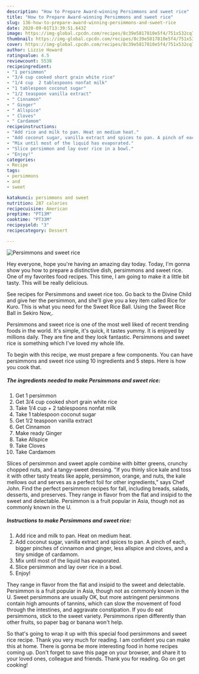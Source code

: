 ```yaml
---
description: "How to Prepare Award-winning Persimmons and sweet rice"
title: "How to Prepare Award-winning Persimmons and sweet rice"
slug: 136-how-to-prepare-award-winning-persimmons-and-sweet-rice
date: 2020-09-01T13:39:51.643Z
image: https://img-global.cpcdn.com/recipes/8c39e5817810e5f4/751x532cq70/persimmons-and-sweet-rice-recipe-main-photo.jpg
thumbnail: https://img-global.cpcdn.com/recipes/8c39e5817810e5f4/751x532cq70/persimmons-and-sweet-rice-recipe-main-photo.jpg
cover: https://img-global.cpcdn.com/recipes/8c39e5817810e5f4/751x532cq70/persimmons-and-sweet-rice-recipe-main-photo.jpg
author: Lizzie Howard
ratingvalue: 4.5
reviewcount: 5538
recipeingredient:
- "1 persimmon"
- "3/4 cup cooked short grain white rice"
- "1/4 cup  2 tablespoons nonfat milk"
- "1 tablespoon coconut sugar"
- "1/2 teaspoon vanilla extract"
- " Cinnamon"
- " Ginger"
- " Allspice"
- " Cloves"
- " Cardamom"
recipeinstructions:
- "Add rice and milk to pan. Heat on medium heat."
- "Add coconut sugar, vanilla extract and spices to pan. A pinch of each, bigger pinches of cinnamon and ginger, less allspice and cloves, and a tiny smidge of cardamom."
- "Mix until most of the liquid has evaporated."
- "Slice persimmon and lay over rice in a bowl."
- "Enjoy!"
categories:
- Recipe
tags:
- persimmons
- and
- sweet

katakunci: persimmons and sweet 
nutrition: 287 calories
recipecuisine: American
preptime: "PT13M"
cooktime: "PT33M"
recipeyield: "3"
recipecategory: Dessert

---
```



![Persimmons and sweet rice](https://img-global.cpcdn.com/recipes/8c39e5817810e5f4/751x532cq70/persimmons-and-sweet-rice-recipe-main-photo.jpg)

Hey everyone, hope you're having an amazing day today. Today, I'm gonna show you how to prepare a distinctive dish, persimmons and sweet rice. One of my favorites food recipes. This time, I am going to make it a little bit tasty. This will be really delicious.

See recipes for Persimmons and sweet rice too. Go back to the Divine Child and give her the persimmon, and she&#39;ll give you a key item called Rice for Kuro. This is what you need for the Sweet Rice Ball. Using the Sweet Rice Ball in Sekiro Now,.

Persimmons and sweet rice is one of the most well liked of recent trending foods in the world. It's simple, it's quick, it tastes yummy. It is enjoyed by millions daily. They are fine and they look fantastic. Persimmons and sweet rice is something which I've loved my whole life.


To begin with this recipe, we must prepare a few components. You can have persimmons and sweet rice using 10 ingredients and 5 steps. Here is how you cook that.

<!--inarticleads1-->

##### The ingredients needed to make Persimmons and sweet rice:

1. Get 1 persimmon
1. Get 3/4 cup cooked short grain white rice
1. Take 1/4 cup + 2 tablespoons nonfat milk
1. Take 1 tablespoon coconut sugar
1. Get 1/2 teaspoon vanilla extract
1. Get  Cinnamon
1. Make ready  Ginger
1. Take  Allspice
1. Take  Cloves
1. Take  Cardamom


Slices of persimmon and sweet apple combine with bitter greens, crunchy chopped nuts, and a tangy-sweet dressing. &#34;If you thinly slice kale and toss it with other tasty treats like apple, persimmon, orange, and nuts, the kale mellows out and serves as a perfect foil for other ingredients,&#34; says Chef John. Find the perfect persimmon recipes for fall, including breads, salads, desserts, and preserves. They range in flavor from the flat and insipid to the sweet and delectable. Persimmon is a fruit popular in Asia, though not as commonly known in the U. 

<!--inarticleads2-->

##### Instructions to make Persimmons and sweet rice:

1. Add rice and milk to pan. Heat on medium heat.
1. Add coconut sugar, vanilla extract and spices to pan. A pinch of each, bigger pinches of cinnamon and ginger, less allspice and cloves, and a tiny smidge of cardamom.
1. Mix until most of the liquid has evaporated.
1. Slice persimmon and lay over rice in a bowl.
1. Enjoy!


They range in flavor from the flat and insipid to the sweet and delectable. Persimmon is a fruit popular in Asia, though not as commonly known in the U. Sweet persimmons are usually OK, but more astringent persimmons contain high amounts of tannins, which can slow the movement of food through the intestines, and aggravate constipation. If you do eat persimmons, stick to the sweet variety. Persimmons ripen differently than other fruits, so paper bag or banana won&#39;t help. 

So that's going to wrap it up with this special food persimmons and sweet rice recipe. Thank you very much for reading. I am confident you can make this at home. There is gonna be more interesting food in home recipes coming up. Don't forget to save this page on your browser, and share it to your loved ones, colleague and friends. Thank you for reading. Go on get cooking!
